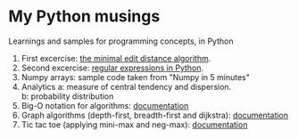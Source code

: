 # My Python musings
Learnings and samples for programming concepts, in Python

1. First excercise: [the minimal edit distance algorithm](./docs/01-minimal-edit-distance.md).
1. Second excercise: [regular expressions in Python](./docs/01-regular-expressions.md).
1. Numpy arrays: sample code taken from "Numpy in 5 minutes"
1. Analytics
    a: measure of central tendency and dispersion.  
    b: probability distribution
1. Big-O notation for algorithms: [documentation](./docs/03-big-o-notation.md)
1. Graph algorithms (depth-first, breadth-first and dijkstra): [documentation](./docs/04-graph-algorithms.md)
1. Tic tac toe (applying mini-max and neg-max): [documentation](./docs/05-tictactoe.md)
